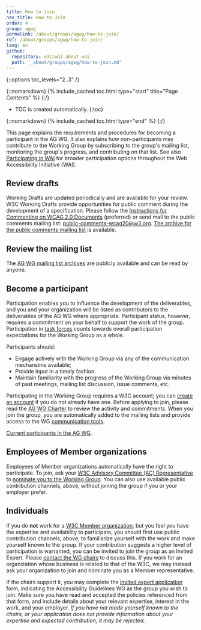 ```yaml
---
title: How to Join
nav_title: How to Join
order: 4
group: agwg
permalink: /about/groups/agwg/how-to-join/
ref: /about/groups/agwg/how-to-join/
lang: en
github:
  repository: w3c/wai-about-wai
  path: '_about/groups/agwg/how-to-join.md'
---
```


{::options toc_levels="2..3" /}

{::nomarkdown}
{% include_cached toc.html type="start" title="Page Contents" %}
{:/}

-   TOC is created automatically.
{:toc}

{::nomarkdown}
{% include_cached toc.html type="end" %}
{:/}

This page explains the requirements and procedures for becoming a participant in the AG WG. It also explains how non-participants may contribute to the Working Group by subscribing to the group's mailing list, monitoring the group's progress, and contributing on that list. See also [Participating in WAI](http://www.w3.org/WAI/participation) for broader participation options throughout the Web Accessibility Initiative (WAI).

## Review drafts

Working Drafts are updated periodically and are available for your review. W3C Working Drafts provide opportunities for public comment during the development of a specification. Please follow the [Instructions for Commenting on WCAG 2.0 Documents](https://www.w3.org/WAI/WCAG20/comments/) (preferred) or send mail to the public comments mailing list: [public-comments-wcag20@w3.org](mailto:public-comments-wcag20@w3.org). [The archive for the public comments mailing list](http://lists.w3.org/Archives/Public/public-comments-wcag20/) is available.

## Review the mailing list

The [AG WG mailing list archives](http://lists.w3.org/Archives/Public/w3c-wai-gl/) are publicly available and can be read by anyone.

## Become a participant

Participation enables you to influence the development of the deliverables, and you and your organization will be listed as contributors to the deliverables of the AG WG where appropriate. Participant status, however, requires a commitment on your behalf to support the work of the group. Participation in [task forces](https://www.w3.org/about/groups/agwg/task-forces/) counts towards overall participation expectations for the Working Group as a whole.

Participants should:

- Engage actively with the Working Group via any of the communication mechansims available;
- Provide input in a timely fashion.
- Maintain familiarity with the progress of the Working Group via minutes of past meetings, mailing list discussion, issue comments, etc.

Participating in the Working Group requires a W3C account; you can [create an account](https://www.w3.org/accounts/request) if you do not already have one. Before applying to join, please read the [AG WG Charter](https://www.w3.org/WAI/GL/charter) to review the activity and commitments. When you join the group, you are automatically added to the mailing lists and provide access to the WG [communication tools](https://www.w3.org/about/groups/agwg/communication/).

[Current participants in the AG WG](https://www.w3.org/2000/09/dbwg/details?group=35422&public=1).

## Employees of Member organizations

Employees of Member organizations automatically have the right to participate. To join, ask your [W3C Advisory Committee (AC) Representative](https://www.w3.org/Member/ACList) to [nominate you to the Working Group](http://www.w3.org/2004/01/pp-impl/35422/join). You can also use available public contribution channels, above, without joining the group if you or your employer prefer.

## Individuals

If you do **not** work for a [W3C Member organization](https://www.w3.org/Consortium/Member/List), but you feel you have the expertise and availability to participate, you should first use public contribution channels, above, to familiarize yourself with the work and make yourself known to the group. If your contribution suggests a higher level of participation is warranted, you can be invited to join the group as an Invited Expert. Please [contact the WG chairs](mailto:group-ag-chairs@w3.org) to discuss this. If you work for an organization whose business is related to that of the W3C, we may instead ask your organization to join and nominate you as a Member representative.

If the chairs support it, you may complete the [invited expert application](https://www.w3.org/ieapp/new) form, indicating the Accessibility Guidelines WG as the group you wish to join. Make sure you have read and accepted the policies referenced from that form, and include details about your relevant expertise, interest in the work, and your employer. _If you have not made yourself known to the chairs, or your application does not provide information about your expertise and expected contribution, it may be rejected._